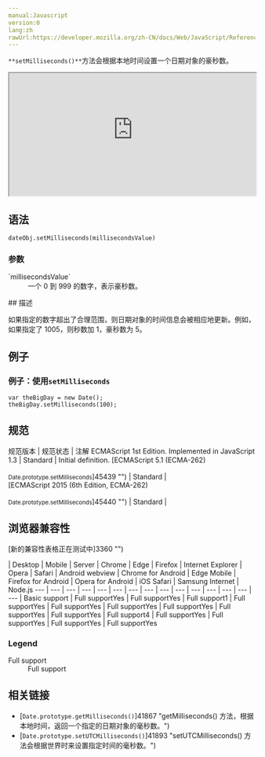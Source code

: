 ```yaml
---
manual:Javascript
version:0
lang:zh
rawUrl:https://developer.mozilla.org/zh-CN/docs/Web/JavaScript/Reference/Global_Objects/Date/setMilliseconds
---
```






`**setMilliseconds()**`方法会根据本地时间设置一个日期对象的豪秒数。

<iframe src='https://interactive-examples.mdn.mozilla.net/pages/js/date-setmilliseconds.html' width='100%' height='250'></iframe>

## 语法<a name="Syntax"></a>

```
dateObj.setMilliseconds(millisecondsValue)
```

### 参数<a name="Parameters"></a>
<dl><dt id=''>`millisecondsValue`</dt><dd>一个 0 到 999 的数字，表示豪秒数。</dd></dl>
## 描述<a name="Description"></a>


如果指定的数字超出了合理范围，则日期对象的时间信息会被相应地更新。例如，如果指定了 1005，则秒数加 1，豪秒数为 5。


## 例子<a name="Examples"></a>

### 例子：使用`setMilliseconds`<a name="Example:_Using_setMilliseconds"></a>

```
var theBigDay = new Date();
theBigDay.setMilliseconds(100);
```

## 规范<a name="规范"></a>

规范版本 | 规范状态 | 注解 
ECMAScript 1st Edition. Implemented in JavaScript 1.3 | Standard | Initial definition. 
[ECMAScript 5.1 (ECMA-262)<br></br><small>Date.prototype.setMilliseconds</small>]45439 "") | Standard |  
[ECMAScript 2015 (6th Edition, ECMA-262)<br></br><small>Date.prototype.setMilliseconds</small>]45440 "") | Standard |  


## 浏览器兼容性<a name="浏览器兼容性"></a>
[新的兼容性表格正在测试中<i></i>]3360 "")

 | <abbr>Desktop<i></i></abbr> | <abbr>Mobile<i></i></abbr> | <abbr>Server<i></i></abbr> 
 | <abbr>Chrome<i></i></abbr> | <abbr>Edge<i></i></abbr> | <abbr>Firefox<i></i></abbr> | <abbr>Internet Explorer<i></i></abbr> | <abbr>Opera<i></i></abbr> | <abbr>Safari<i></i></abbr> | <abbr>Android webview<i></i></abbr> | <abbr>Chrome for Android<i></i></abbr> | <abbr>Edge Mobile<i></i></abbr> | <abbr>Firefox for Android<i></i></abbr> | <abbr>Opera for Android<i></i></abbr> | <abbr>iOS Safari<i></i></abbr> | <abbr>Samsung Internet<i></i></abbr> | <abbr>Node.js<i></i></abbr> 
 ---  |  ---  |  ---  |  ---  |  ---  |  ---  |  ---  |  ---  |  ---  |  ---  |  ---  |  ---  |  ---  |  ---  |  ---  | 
Basic support | <abbr>Full support</abbr>Yes | <abbr>Full support</abbr>Yes | <abbr>Full support</abbr>1 | <abbr>Full support</abbr>Yes | <abbr>Full support</abbr>Yes | <abbr>Full support</abbr>Yes | <abbr>Full support</abbr>Yes | <abbr>Full support</abbr>Yes | <abbr>Full support</abbr>Yes | <abbr>Full support</abbr>4 | <abbr>Full support</abbr>Yes | <abbr>Full support</abbr>Yes | <abbr>Full support</abbr>Yes | <abbr>Full support</abbr>Yes 


### Legend<a name="Legend"></a>
<dl><dt id=''><abbr>Full support</abbr></dt><dd>Full support</dd></dl>

## 相关链接<a name="See_Also"></a>

* [`Date.prototype.getMilliseconds()`]41867 "getMilliseconds() 方法，根据本地时间，返回一个指定的日期对象的毫秒数。")
* [`Date.prototype.setUTCMilliseconds()`]41893 "setUTCMilliseconds() 方法会根据世界时来设置指定时间的毫秒数。")



